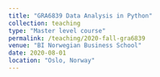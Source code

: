 ```yaml
---
title: "GRA6839 Data Analysis in Python"
collection: teaching
type: "Master level course"
permalink: /teaching/2020-fall-gra6839
venue: "BI Norwegian Business School"
date: 2020-08-01
location: "Oslo, Norway"
---
```

